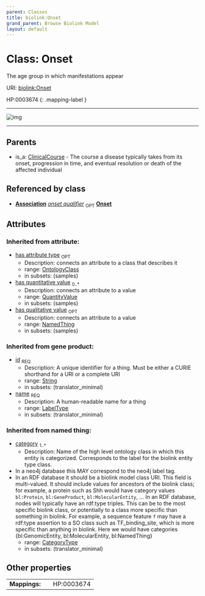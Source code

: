 ```yaml
---
parent: Classes
title: biolink:Onset
grand_parent: Browse Biolink Model
layout: default
---
```


# Class: Onset


The age group in which manifestations appear

URI: [biolink:Onset](https://w3id.org/biolink/vocab/Onset)

HP:0003674
{: .mapping-label }


---

![img](http://yuml.me/diagram/nofunky;dir:TB/class/[QuantityValue],[OntologyClass],[EntityToFeatureOrDiseaseQualifiers]-%20onset%20qualifier%200..1%3E[Onset%7Cid(i):string;name(i):label_type;category(i):category_type%20%2B],[ClinicalCourse]%5E-[Onset],[NamedThing],[EntityToFeatureOrDiseaseQualifiers],[ClinicalCourse],[Association])

---


## Parents

 *  is_a: [ClinicalCourse](ClinicalCourse.md) - The course a disease typically takes from its onset, progression in time, and eventual resolution or death of the affected individual

## Referenced by class

 *  **[Association](Association.md)** *[onset qualifier](onset_qualifier.md)*  <sub>OPT</sub>  **[Onset](Onset.md)**

## Attributes


### Inherited from attribute:

 * [has attribute type](has_attribute_type.md)  <sub>OPT</sub>
    * Description: connects an attribute to a class that describes it
    * range: [OntologyClass](OntologyClass.md)
    * in subsets: (samples)
 * [has quantitative value](has_quantitative_value.md)  <sub>0..*</sub>
    * Description: connects an attribute to a value
    * range: [QuantityValue](QuantityValue.md)
    * in subsets: (samples)
 * [has qualitative value](has_qualitative_value.md)  <sub>OPT</sub>
    * Description: connects an attribute to a value
    * range: [NamedThing](NamedThing.md)
    * in subsets: (samples)

### Inherited from gene product:

 * [id](id.md)  <sub>REQ</sub>
    * Description: A unique identifier for a thing. Must be either a CURIE shorthand for a URI or a complete URI
    * range: [String](types/String.md)
    * in subsets: (translator_minimal)
 * [name](name.md)  <sub>REQ</sub>
    * Description: A human-readable name for a thing
    * range: [LabelType](types/LabelType.md)
    * in subsets: (translator_minimal)

### Inherited from named thing:

 * [category](category.md)  <sub>1..*</sub>
    * Description: Name of the high level ontology class in which this entity is categorized. Corresponds to the label for the biolink entity type class.
 * In a neo4j database this MAY correspond to the neo4j label tag.
 * In an RDF database it should be a biolink model class URI.
This field is multi-valued. It should include values for ancestors of the biolink class; for example, a protein such as Shh would have category values `bl:Protein`, `bl:GeneProduct`, `bl:MolecularEntity`, ...
In an RDF database, nodes will typically have an rdf:type triples. This can be to the most specific biolink class, or potentially to a class more specific than something in biolink. For example, a sequence feature `f` may have a rdf:type assertion to a SO class such as TF_binding_site, which is more specific than anything in biolink. Here we would have categories {bl:GenomicEntity, bl:MolecularEntity, bl:NamedThing}
    * range: [CategoryType](types/CategoryType.md)
    * in subsets: (translator_minimal)

## Other properties

|  |  |  |
| --- | --- | --- |
| **Mappings:** | | HP:0003674 |

